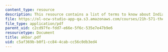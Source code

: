 ```yaml
---
content_type: resource
description: This resource contains a list of terms to know about India under Akbar.
file: https://ol-ocw-studio-app-qa.s3.amazonaws.com/courses/21h-571-the-making-of-modern-south-asia-fall-2006/c5af369bb0f1cc844cabcc56c0db3ed4_akbar.pdf
file_type: application/pdf
parent_uid: c2cd97fe-fdd7-e66e-5f6c-535e7e47b9e6
resourcetype: Document
title: akbar.pdf
uid: c5af369b-b0f1-cc84-4cab-cc56c0db3ed4
---
```

